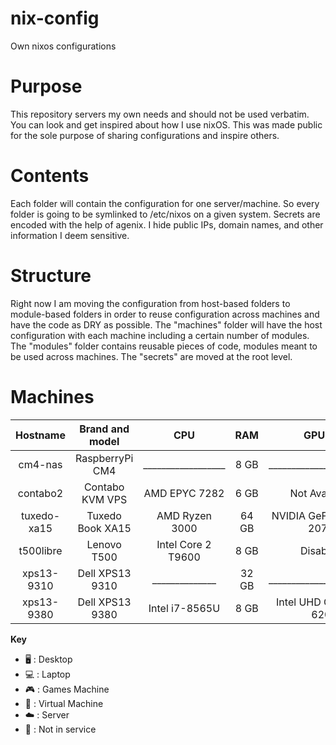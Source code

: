 # nix-config
Own nixos configurations

# Purpose
This repository servers my own needs and should not be used verbatim.
You can look and get inspired about how I use nixOS.
This was made public for the sole purpose of sharing configurations and inspire others.

# Contents
Each folder will contain the configuration for one server/machine.
So every folder is going to be symlinked to /etc/nixos on a given system.
Secrets are encoded with the help of agenix.
I hide public IPs, domain names, and other information I deem sensitive.

# Structure
Right now I am moving the configuration from host-based folders to module-based folders in order
to reuse configuration across machines and have the code as DRY as possible.
The "machines" folder will have the host configuration with each machine including a certain number of modules.
The "modules" folder contains reusable pieces of code, modules meant to be used across machines.
The "secrets" are moved at the root level.

# Machines

|   Hostname  | Brand and model  |   CPU              |  RAM  |   GPU(s)                | Role | OS  | State |
| :---------: | :--------------: | :----------------: | :---: | :---------------------: | :--: | :-: | :---: |
| cm4-nas     | RaspberryPi CM4  | __________________ | 8  GB | _______________________ | ☁️   | ❄️  | ✅    |
| contabo2    | Contabo KVM VPS  | AMD EPYC 7282      | 6  GB | Not Available           | ☁️   | ❄️  | ✅    |
| tuxedo-xa15 | Tuxedo Book XA15 | AMD Ryzen 3000     | 64 GB | NVIDIA GeForce RTX 2070 | 💻️   | ❄️  | ✅    |
| t500libre   | Lenovo T500      | Intel Core 2 T9600 | 8  GB | Disabled                | ☁️   | ❄️  | ✅    |
| xps13-9310  | Dell XPS13 9310  | ______________     | 32 GB | _______________________ | 💻️   | ❄️  | ✅    |
| xps13-9380  | Dell XPS13 9380  | Intel i7-8565U     | 8  GB | Intel UHD Graphics 620  | 💻️   | ❄️  | ✅    |


**Key**
- 🖥️ : Desktop
- 💻️ : Laptop
- 🎮️ : Games Machine
- 🐄 : Virtual Machine
- ☁️ : Server
- 🧟 : Not in service
